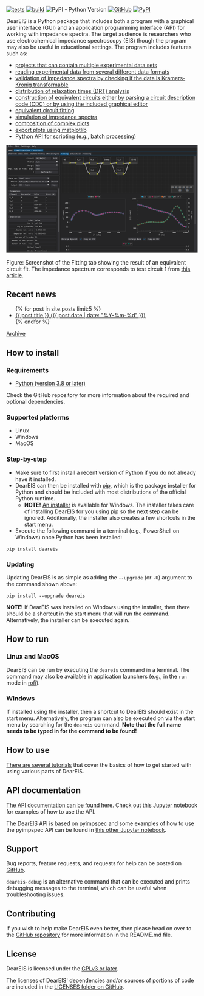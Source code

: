 [![tests](https://github.com/vyrjana/DearEIS/actions/workflows/test-package.yml/badge.svg)](https://github.com/vyrjana/DearEIS/actions/workflows/test-package.yml)
[![build](https://github.com/vyrjana/DearEIS/actions/workflows/test-wheel.yml/badge.svg)](https://github.com/vyrjana/DearEIS/actions/workflows/test-wheel.yml)
![PyPI - Python Version](https://img.shields.io/pypi/pyversions/DearEIS)
[![GitHub](https://img.shields.io/github/license/vyrjana/DearEIS)](https://www.gnu.org/licenses/gpl-3.0.html)
[![PyPI](https://img.shields.io/pypi/v/DearEIS)](https://pypi.org/project/deareis/)


DearEIS is a Python package that includes both a program with a graphical user interface (GUI) and an application programming interface (API) for working with impedance spectra.
The target audience is researchers who use electrochemical impedance spectroscopy (EIS) though the program may also be useful in educational settings.
The program includes features such as:

- [projects that can contain multiple experimental data sets](assets/images/example-projects.gif)
- [reading experimental data from several different data formats](https://vyrjana.github.io/DearEIS/tutorials/data/#supported-file-formats)
- [validation of impedance spectra by checking if the data is Kramers-Kronig transformable](assets/images/example-kramers-kronig.gif)
- [distribution of relaxation times (DRT) analysis](assets/images/example-drt-analysis.gif)
- [construction of equivalent circuits either by parsing a circuit description code (CDC) or by using the included graphical editor](assets/images/example-circuit-editor.gif)
- [equivalent circuit fitting](assets/images/example-fitting.gif)
- [simulation of impedance spectra](assets/images/example-simulation.gif)
- [composition of complex plots](assets/images/example-plotting.gif)
- [export plots using matplotlib](assets/images/example-export-plot.gif)
- [Python API for scripting (e.g., batch processing)](https://vyrjana.github.io/DearEIS/api/)


![Screenshot of the Fitting tab](assets/images/screenshot.png)

Figure: Screenshot of the Fitting tab showing the result of an equivalent circuit fit. The impedance spectrum corresponds to test circuit 1 from [this article](https://doi.org/10.1149/1.2044210).


## Recent news

<ul>
  {% for post in site.posts limit:5 %}
    <li>
      <a href="{{ site.baseurl }}{{ post.url }}">{{ post.title }} ({{ post.date | date: "%Y-%m-%d" }})</a>
    </li>
  {% endfor %}
</ul>

[Archive](archive.md)


## How to install

### Requirements

- [Python (version 3.8 or later)](https://www.python.org/)

Check the GitHub repository for more information about the required and optional dependencies.


### Supported platforms

- Linux
- Windows
- MacOS


### Step-by-step

- Make sure to first install a recent version of Python if you do not already have it installed.
- DearEIS can then be installed with [pip](https://pip.pypa.io/en/stable/), which is the package installer for Python and should be included with most distributions of the official Python runtime.
	- **NOTE!** [An installer](https://github.com/vyrjana/DearEIS/releases/download/3.0.0/DearEIS-installer.exe) is available for Windows.
		The installer takes care of installing DearEIS for you using pip so the next step can be ignored.
		Additionally, the installer also creates a few shortcuts in the start menu.
- Execute the following command in a terminal (e.g., PowerShell on Windows) once Python has been installed:

```
pip install deareis
```


### Updating

Updating DearEIS is as simple as adding the `--upgrade` (or `-U`) argument to the command shown above:

```
pip install --upgrade deareis
```

**NOTE!** If DearEIS was installed on Windows using the installer, then there should be a shortcut in the start menu that will run the command.
Alternatively, the installer can be executed again.


## How to run

### Linux and MacOS

DearEIS can be run by executing the `deareis` command in a terminal.
The command may also be available in application launchers (e.g., in the `run` mode in [rofi](https://github.com/davatorium/rofi)).


### Windows

If installed using the installer, then a shortcut to DearEIS should exist in the start menu.
Alternatively, the program can also be executed on via the start menu by searching for the `deareis` command.
**Note that the full name needs to be typed in for the command to be found!**


## How to use

[There are several tutorials](https://vyrjana.github.io/DearEIS/tutorials/) that cover the basics of how to get started with using various parts of DearEIS.


## API documentation

[The API documentation can be found here](https://vyrjana.github.io/DearEIS/api).
Check out [this Jupyter notebook](https://github.com/vyrjana/DearEIS/blob/main/examples/examples.ipynb) for examples of how to use the API.

The DearEIS API is based on [pyimpspec](https://github.com/vyrjana/pyimpspec) and some examples of how to use the pyimpspec API can be found in [this other Jupyter notebook](https://github.com/vyrjana/pyimpspec/blob/main/examples/examples.ipynb).


## Support

Bug reports, feature requests, and requests for help can be posted on [GitHub](https://github.com/vyrjana/DearEIS/issues).

`deareis-debug` is an alternative command that can be executed and prints debugging messages to the terminal, which can be useful when troubleshooting issues.


## Contributing

If you wish to help make DearEIS even better, then please head on over to the [GitHub repository](https://github.com/vyrjana/DearEIS) for more information in the README.md file.


## License

DearEIS is licensed under the [GPLv3 or later](https://www.gnu.org/licenses/gpl-3.0.html).

The licenses of DearEIS' dependencies and/or sources of portions of code are included in the [LICENSES folder on GitHub](https://github.com/vyrjana/DearEIS/tree/main/LICENSES).
